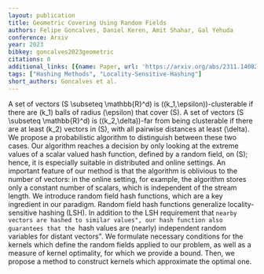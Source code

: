 ```yaml
---
layout: publication
title: Geometric Covering Using Random Fields
authors: Felipe Goncalves, Daniel Keren, Amit Shahar, Gal Yehuda
conference: Arxiv
year: 2023
bibkey: goncalves2023geometric
citations: 0
additional_links: [{name: Paper, url: 'https://arxiv.org/abs/2311.14082'}]
tags: ["Hashing Methods", "Locality-Sensitive-Hashing"]
short_authors: Goncalves et al.
---
```

A set of vectors \(S \subseteq \mathbb\{R\}^d\) is
\((k_1,\epsilon)\)-clusterable if there are \(k_1\) balls of radius
\(\epsilon\) that cover \(S\). A set of vectors \(S \subseteq \mathbb\{R\}^d\) is
\((k_2,\delta)\)-far from being clusterable if there are at least \(k_2\) vectors
in \(S\), with all pairwise distances at least \(\delta\). We propose a
probabilistic algorithm to distinguish between these two cases. Our algorithm
reaches a decision by only looking at the extreme values of a scalar valued
hash function, defined by a random field, on \(S\); hence, it is especially
suitable in distributed and online settings. An important feature of our method
is that the algorithm is oblivious to the number of vectors: in the online
setting, for example, the algorithm stores only a constant number of scalars,
which is independent of the stream length.
  We introduce random field hash functions, which are a key ingredient in our
paradigm. Random field hash functions generalize locality-sensitive hashing
(LSH). In addition to the LSH requirement that ``nearby vectors are hashed to
similar values", our hash function also guarantees that the ``hash values are
(nearly) independent random variables for distant vectors". We formulate
necessary conditions for the kernels which define the random fields applied to
our problem, as well as a measure of kernel optimality, for which we provide a
bound. Then, we propose a method to construct kernels which approximate the
optimal one.
